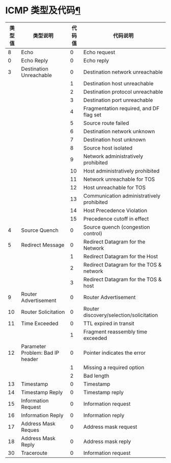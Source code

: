 ---
---

# ICMP 类型及代码[¶](#icmp "永久链接至标题")

| 类型值 | 类型说明 | 代码值 | 代码说明 |
| --- | --- | --- | --- |
| 8 | Echo | 0 | Echo request |
| 0 | Echo Reply | 0 | Echo reply |
| 3 | Destination Unreachable | 0 | Destination network unreachable |
|   |   | 1 | Destination host unreachable |
|   |   | 2 | Destination protocol unreachable |
|   |   | 3 | Destination port unreachable |
|   |   | 4 | Fragmentation required, and DF flag set |
|   |   | 5 | Source route failed |
|   |   | 6 | Destination network unknown |
|   |   | 7 | Destination host unknown |
|   |   | 8 | Source host isolated |
|   |   | 9 | Network administratively prohibited |
|   |   | 10 | Host administratively prohibited |
|   |   | 11 | Network unreachable for TOS |
|   |   | 12 | Host unreachable for TOS |
|   |   | 13 | Communication administratively prohibited |
|   |   | 14 | Host Precedence Violation |
|   |   | 15 | Precedence cutoff in effect |
| 4 | Source Quench | 0 | Source quench (congestion control) |
| 5 | Redirect Message | 0 | Redirect Datagram for the Network |
|   |   | 1 | Redirect Datagram for the Host |
|   |   | 2 | Redirect Datagram for the TOS & network |
|   |   | 3 | Redirect Datagram for the TOS & host |
| 9 | Router Advertisement | 0 | Router Advertisement |
| 10 | Router Solicitation | 0 | Router discovery/selection/solicitation |
| 11 | Time Exceeded | 0 | TTL expired in transit |
|   |   | 1 | Fragment reassembly time exceeded |
| 12 | Parameter Problem: Bad IP header | 0 | Pointer indicates the error |
|   |   | 1 | Missing a required option |
|   |   | 2 | Bad length |
| 13 | Timestamp | 0 | Timestamp |
| 14 | Timestamp Reply | 0 | Timestamp reply |
| 15 | Information Request | 0 | Information request |
| 16 | Information Reply | 0 | Information reply |
| 17 | Address Mask Reques | 0 | Address mask request |
| 18 | Address Mask Reply | 0 | Address mask reply |
| 30 | Traceroute | 0 | Information request |
